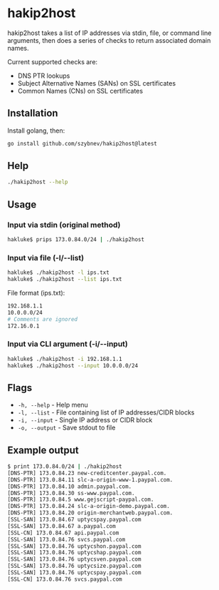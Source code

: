 # hakip2host

hakip2host takes a list of IP addresses via stdin, file, or command line arguments, then does a series of checks to return associated domain names.

Current supported checks are:

- DNS PTR lookups
- Subject Alternative Names (SANs) on SSL certificates
- Common Names (CNs) on SSL certificates

## Installation

Install golang, then:

```bash
go install github.com/szybnev/hakip2host@latest
```

## Help

```bash
./hakip2host --help
```

## Usage

### Input via stdin (original method)

```bash
hakluke$ prips 173.0.84.0/24 | ./hakip2host
```

### Input via file (-l/--list)

```bash
hakluke$ ./hakip2host -l ips.txt
hakluke$ ./hakip2host --list ips.txt
```

File format (ips.txt):

```bash
192.168.1.1
10.0.0.0/24
# Comments are ignored
172.16.0.1
```

### Input via CLI argument (-i/--input)

```bash
hakluke$ ./hakip2host -i 192.168.1.1
hakluke$ ./hakip2host --input 10.0.0.0/24
```

## Flags

- `-h, --help` - Help menu
- `-l, --list` - File containing list of IP addresses/CIDR blocks
- `-i, --input` - Single IP address or CIDR block
- `-o, --output` - Save stdout to file

## Example output

```bash
$ print 173.0.84.0/24 | ./hakip2host
[DNS-PTR] 173.0.84.23 new-creditcenter.paypal.com.
[DNS-PTR] 173.0.84.11 slc-a-origin-www-1.paypal.com.
[DNS-PTR] 173.0.84.10 admin.paypal.com.
[DNS-PTR] 173.0.84.30 ss-www.paypal.com.
[DNS-PTR] 173.0.84.5 www.gejscript-paypal.com.
[DNS-PTR] 173.0.84.24 slc-a-origin-demo.paypal.com.
[DNS-PTR] 173.0.84.20 origin-merchantweb.paypal.com.
[SSL-SAN] 173.0.84.67 uptycspay.paypal.com
[SSL-SAN] 173.0.84.67 a.paypal.com
[SSL-CN] 173.0.84.67 api.paypal.com
[SSL-SAN] 173.0.84.76 svcs.paypal.com
[SSL-SAN] 173.0.84.76 uptycshon.paypal.com
[SSL-SAN] 173.0.84.76 uptycshap.paypal.com
[SSL-SAN] 173.0.84.76 uptycsven.paypal.com
[SSL-SAN] 173.0.84.76 uptycsize.paypal.com
[SSL-SAN] 173.0.84.76 uptycspay.paypal.com
[SSL-CN] 173.0.84.76 svcs.paypal.com
```
